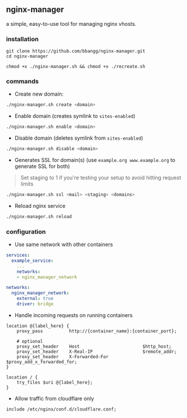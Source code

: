 ## nginx-manager

a simple, easy-to-use tool for managing nginx vhosts.

### installation
```
git clone https://github.com/bbangg/nginx-manager.git
cd nginx-manager

chmod +x ./nginx-manager.sh && chmod +x ./recreate.sh
```

### commands

- Create new domain:
```bash
./nginx-manager.sh create <domain>
```

- Enable domain (creates symlink to `sites-enabled`)
```bash
./nginx-manager.sh enable <domain>
```

- Disable domain (deletes symlink from `sites-enabled`)
```bash
./nginx-manager.sh disable <domain>
```

- Generates SSL for domain(s) (use `example.org www.example.org` to generate SSL for both)
> Set staging to 1 if you're testing your setup to avoid hitting request limits
```bash
./nginx-manager.sh ssl <mail> <staging> <domains>
```

- Reload nginx service
```bash
./nginx-manager.sh reload
```

### configuration

- Use same network with other containers

```yml
services:
  example_service:
    ...
    networks:
    - nginx_manager_network

networks:
  nginx_manager_network:
    external: true
    driver: bridge
```

- Handle incoming requests on running containers

```
location @{label_here} {
    proxy_pass          http://{container_name}:{container_port};

    # optional
    proxy_set_header    Host                        $http_host;
    proxy_set_header    X-Real-IP                   $remote_addr;
    proxy_set_header    X-Forwarded-For             $proxy_add_x_forwarded_for;
}

location / {
    try_files $uri @{label_here};
}
```

- Allow traffic from cloudflare only

```
include /etc/nginx/conf.d/cloudflare.conf;
```